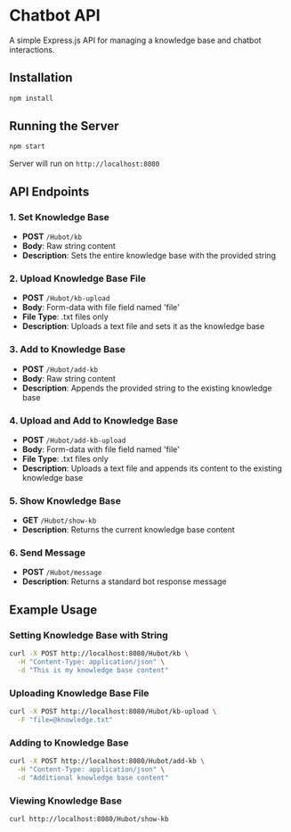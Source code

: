 # Chatbot API

A simple Express.js API for managing a knowledge base and chatbot interactions.

## Installation

```bash
npm install
```

## Running the Server

```bash
npm start
```

Server will run on `http://localhost:8080`

## API Endpoints

### 1. Set Knowledge Base
- **POST** `/Hubot/kb`
- **Body**: Raw string content
- **Description**: Sets the entire knowledge base with the provided string

### 2. Upload Knowledge Base File
- **POST** `/Hubot/kb-upload`
- **Body**: Form-data with file field named 'file'
- **File Type**: .txt files only
- **Description**: Uploads a text file and sets it as the knowledge base

### 3. Add to Knowledge Base
- **POST** `/Hubot/add-kb`
- **Body**: Raw string content
- **Description**: Appends the provided string to the existing knowledge base

### 4. Upload and Add to Knowledge Base
- **POST** `/Hubot/add-kb-upload`
- **Body**: Form-data with file field named 'file'
- **File Type**: .txt files only
- **Description**: Uploads a text file and appends its content to the existing knowledge base

### 5. Show Knowledge Base
- **GET** `/Hubot/show-kb`
- **Description**: Returns the current knowledge base content

### 6. Send Message
- **POST** `/Hubot/message`
- **Description**: Returns a standard bot response message

## Example Usage

### Setting Knowledge Base with String
```bash
curl -X POST http://localhost:8080/Hubot/kb \
  -H "Content-Type: application/json" \
  -d "This is my knowledge base content"
```

### Uploading Knowledge Base File
```bash
curl -X POST http://localhost:8080/Hubot/kb-upload \
  -F "file=@knowledge.txt"
```

### Adding to Knowledge Base
```bash
curl -X POST http://localhost:8080/Hubot/add-kb \
  -H "Content-Type: application/json" \
  -d "Additional knowledge base content"
```

### Viewing Knowledge Base
```bash
curl http://localhost:8080/Hubot/show-kb
```
